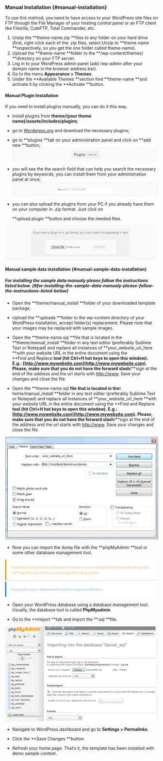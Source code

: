 ### Manual Installation {#manual-installation}

To use this method, you need to have access to your WordPress site files on FTP through the File Manager of your hosting control panel or an FTP client like Filezilla, CuteFTP, Total Commander, etc.

1. Unzip the **theme-name.zip **files to any folder on your hard drive \(first, right-click each of the .zip files, select Unzip to **theme name **respectively, so you get the one folder called theme-name\).
2. Upload the **theme-name **folder to the **/wp-content/themes/ **directory on your FTP server.
3. Log in to your WordPress admin panel \(add /wp-admin after your domain name in the browser address bar\).
4. Go to the menu **Appearance &gt; Themes**.
5. Under the **Available Themes **section find **theme-name **and activate it by clicking the **Activate **button.

#### Manual Plugin Installation

If you need to install plugins manually, you can do it this way.

* install plugins from **theme/\(your theme name\)/assets/includes/plugins**;

* go to [Wordpress.org](https://wordpress.org/) and download the necessary plugins;

* go to **plugins **tab on your administration panel and click on **add new **button;![](/assets/987import.png)

* you will see the the search field that can help you search the necessary plugins by keywords, you can install them from your administration panel at once;![](/assets/454import.png)

* you can also upload the plugins from your PC if you already have them on your computer in .zip format. Just click on

  **upload plugin **button and choose the needed files.

![](/assets/452452import.png)

#### Manual sample data installation {#manual-sample-data-installation}

##### For installing the sample data manualy please follow the instructions listed below. {#for-installing-the-sample-data-manualy-please-follow-the-instructions-listed-below}

* Open the **theme/manual\_install **folder of your downloaded template package.

* Upload the **uploads **folder to the wp-content directory of your WordPress installation, accept folder\(s\) replacement. Please note that your images may be replaced with sample images.

* Open the **theme-name.sql **file that is located in the **theme/manual\_install **folder in any text editor \(preferably Sublime Text or Notepad\) and replace all instances of **your\_website\_url\_here **with your website URL in the entire document using the  
  **Find and Replace **tool \(hit Ctrl+H hot keys to open this window\). E.g.: [http://www.mywebsite.com](http://www.mywebsite.com). Please, make sure that you do not have the forward slash**/**sign at the end of the address and the url starts with [http://www](http://www). Save your changes and close the file.

* Open the **theme-name.sql **file that is located in the**t heme/manual\_install **folder in any text editor \(preferably Sublime Text or Notepad\) and replace all instances of **your\_website\_url\_here **with your website URL in the entire document using the **Find and Replace **tool \(hit Ctrl+H hot keys to open this window\). E.g.: [http://www.mywebsite.com](http://www.mywebsite.com). Please, make sure that you do not have the forward slash**/**sign at the end of the address and the url starts with [http://www](http://www). Save your changes and close the file.

![](/assets/4140import.png)

* Now you can import the dump file with the **phpMyAdmin **tool or some other database management tool.

![](/assets/9541import.png)![](/assets/452import.png)

* Open your WordPress database using a database management tool. Usually, the database tool is called **PhpMyadmin**

* Go to the **Import **tab and import the **.sql **file.

![](/assets/7678import.png)

* Navigate to WordPress dashboard and go to **Settings &gt; Permalinks**.

* Click the **Save Changes **button.

* Refresh your home page. That’s it, the template has been installed with demo sample content.




